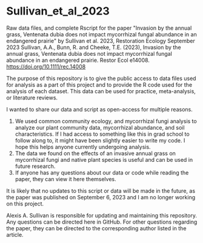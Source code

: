 # Sullivan_et_al_2023
Raw data files, and complete Rscript for the paper "Invasion by the annual grass, Ventenata dubia does not impact mycorrhizal fungal abundance in an endangered prairie" by Sullivan et al. 2023, Restoration Ecology September 2023
Sullivan, A.A., Bunn, R. and Cheeke, T.E. (2023), Invasion by the annual grass, Ventenata dubia does not impact mycorrhizal fungal abundance in an endangered prairie. Restor Ecol e14008. https://doi.org/10.1111/rec.14008

The purpose of this repository is to give the public access to data files used for analysis as a part of this project and to provide the R code used for the analysis of each dataset. This data can be used for practice, meta-analysis, or literature reviews. 

I wanted to share our data and script as open-access for multiple reasons. 
  1. We used common community ecology, and mycorrhizal fungi analysis to analyze our plant community data, mycorrhizal abundance, and soil characteristics. If I had access to something like this in grad school to follow along to, it might have been slightly easier to write my code. I hope this helps anyone currently undergoing analysis.
  2. The data we found on the effects of an invasive annual grass on mycorrhizal fungi and native plant species is useful and can be used in future research.
  3. If anyone has any questions about our data or code while reading the paper, they can view it here themselves.

It is likely that no updates to this script or data will be made in the future, as the paper was published on September 6, 2023 and I am no longer working on this project. 

Alexis A. Sullivan is responsible for updating and maintaining this repository. Any questions can be directed here in GitHub. For other questions regarding the paper, they can be directed to the corresponding author listed in the article. 
